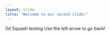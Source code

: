 ```yaml
---
layout: slide
title: "Welcome to our second slide!"
---
```

Git Squash testing
Use the left arrow to go back!

